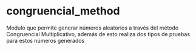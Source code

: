 # congruencial_method
Modulo que permite generar números aleatorios a través del método Congruencial Multiplicativo, además de esto realiza dos tipos de pruebas para estos números generados

